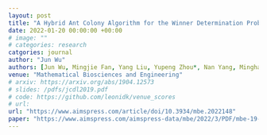 ```yaml
---
layout: post
title: "A Hybrid Ant Colony Algorithm for the Winner Determination Problem"
date: 2022-01-20 00:00:00 +00:00
# image: ""
# categories: research
catgories: journal
author: "Jun Wu"
authors: [Jun Wu, Mingjie Fan, Yang Liu, Yupeng Zhou*, Nan Yang, Minghao Yin*]
venue: "Mathematical Biosciences and Engineering"
# arxiv: https://arxiv.org/abs/1904.12573
# slides: /pdfs/jcdl2019.pdf
# code: https://github.com/leonidk/venue_scores
# url: 
url: "https://www.aimspress.com/article/doi/10.3934/mbe.2022148"
paper: "https://www.aimspress.com/aimspress-data/mbe/2022/3/PDF/mbe-19-03-148.pdf"
---
```

